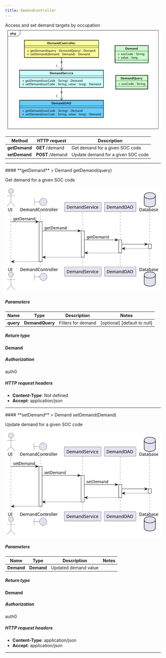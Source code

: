 ```yaml
---
title: DemandController
---
```


Access and set demand targets by occupation  ![class diagram](/diagrams/classDiagrams/Demand.svg) 

| Method | HTTP request | Description |
|------------- | ------------- | -------------|
| **getDemand** | **GET** /demand | Get demand for a given SOC code |
| **setDemand** | **POST** /demand | Update demand for a given SOC code |



<hr/>
#### **getDemand**
> Demand getDemand(query)

Get demand for a given SOC code

![sequence diagram](/diagrams/DemandController-getDemand-sequence.svg)

##### Parameters

|Name | Type | Description  | Notes |
|------------- | ------------- | ------------- | -------------|
| **query** | **DemandQuery**| Filters for demand | [optional] [default to null] |

##### Return type

**Demand**

##### Authorization

auth0

##### HTTP request headers

- **Content-Type**: Not defined
- **Accept**: application/json


<hr/>
#### **setDemand**
> Demand setDemand(Demand)

Update demand for a given SOC code

![sequence diagram](/diagrams/DemandController-setDemand-sequence.svg)

##### Parameters

|Name | Type | Description  | Notes |
|------------- | ------------- | ------------- | -------------|
| **Demand** | **Demand**| Updated demand value | |

##### Return type

**Demand**

##### Authorization

auth0

##### HTTP request headers

- **Content-Type**: application/json
- **Accept**: application/json

<hr/>